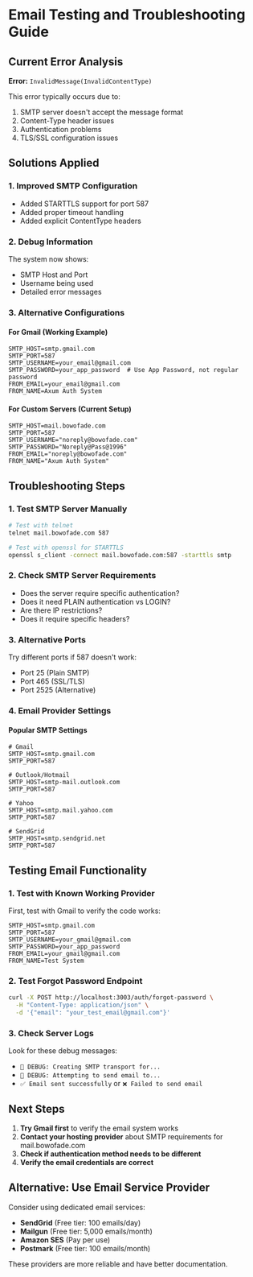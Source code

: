 # Email Testing and Troubleshooting Guide

## Current Error Analysis

**Error:** `InvalidMessage(InvalidContentType)`

This error typically occurs due to:

1. SMTP server doesn't accept the message format
2. Content-Type header issues
3. Authentication problems
4. TLS/SSL configuration issues

## Solutions Applied

### 1. Improved SMTP Configuration

- Added STARTTLS support for port 587
- Added proper timeout handling
- Added explicit ContentType headers

### 2. Debug Information

The system now shows:

- SMTP Host and Port
- Username being used
- Detailed error messages

### 3. Alternative Configurations

#### For Gmail (Working Example)

```env
SMTP_HOST=smtp.gmail.com
SMTP_PORT=587
SMTP_USERNAME=your_email@gmail.com
SMTP_PASSWORD=your_app_password  # Use App Password, not regular password
FROM_EMAIL=your_email@gmail.com
FROM_NAME=Axum Auth System
```

#### For Custom Servers (Current Setup)

```env
SMTP_HOST=mail.bowofade.com
SMTP_PORT=587
SMTP_USERNAME="noreply@bowofade.com"
SMTP_PASSWORD="Noreply@Pass@1996"
FROM_EMAIL="noreply@bowofade.com"
FROM_NAME="Axum Auth System"
```

## Troubleshooting Steps

### 1. Test SMTP Server Manually

```bash
# Test with telnet
telnet mail.bowofade.com 587

# Test with openssl for STARTTLS
openssl s_client -connect mail.bowofade.com:587 -starttls smtp
```

### 2. Check SMTP Server Requirements

- Does the server require specific authentication?
- Does it need PLAIN authentication vs LOGIN?
- Are there IP restrictions?
- Does it require specific headers?

### 3. Alternative Ports

Try different ports if 587 doesn't work:

- Port 25 (Plain SMTP)
- Port 465 (SSL/TLS)
- Port 2525 (Alternative)

### 4. Email Provider Settings

#### Popular SMTP Settings

```env
# Gmail
SMTP_HOST=smtp.gmail.com
SMTP_PORT=587

# Outlook/Hotmail
SMTP_HOST=smtp-mail.outlook.com
SMTP_PORT=587

# Yahoo
SMTP_HOST=smtp.mail.yahoo.com
SMTP_PORT=587

# SendGrid
SMTP_HOST=smtp.sendgrid.net
SMTP_PORT=587
```

## Testing Email Functionality

### 1. Test with Known Working Provider

First, test with Gmail to verify the code works:

```env
SMTP_HOST=smtp.gmail.com
SMTP_PORT=587
SMTP_USERNAME=your_gmail@gmail.com
SMTP_PASSWORD=your_app_password
FROM_EMAIL=your_gmail@gmail.com
FROM_NAME=Test System
```

### 2. Test Forgot Password Endpoint

```bash
curl -X POST http://localhost:3003/auth/forgot-password \
  -H "Content-Type: application/json" \
  -d '{"email": "your_test_email@gmail.com"}'
```

### 3. Check Server Logs

Look for these debug messages:

- `🔧 DEBUG: Creating SMTP transport for...`
- `🔧 DEBUG: Attempting to send email to...`
- `✅ Email sent successfully` or `❌ Failed to send email`

## Next Steps

1. **Try Gmail first** to verify the email system works
2. **Contact your hosting provider** about SMTP requirements for mail.bowofade.com
3. **Check if authentication method needs to be different**
4. **Verify the email credentials are correct**

## Alternative: Use Email Service Provider

Consider using dedicated email services:

- **SendGrid** (Free tier: 100 emails/day)
- **Mailgun** (Free tier: 5,000 emails/month)
- **Amazon SES** (Pay per use)
- **Postmark** (Free tier: 100 emails/month)

These providers are more reliable and have better documentation.
